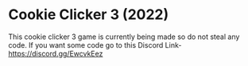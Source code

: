 # Cookie Clicker 3 (2022)
This cookie clicker 3 game is currently being made so do not steal any code. If you want some code go to this Discord Link- https://discord.gg/EwcvkEez
